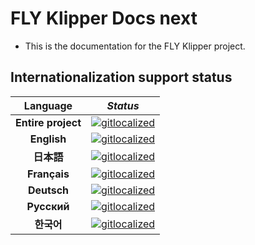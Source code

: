 # FLY Klipper Docs next

* This is the documentation for the FLY Klipper project.

## Internationalization support status

|    **Language**    |                                                             *Status*                                                              |
| :----------------: | :-------------------------------------------------------------------------------------------------------------------------------: |
| **Entire project** | [![gitlocalized ](https://gitlocalize.com/repo/9688/whole_project/badge.svg)](https://gitlocalize.com/repo/9688?utm_source=badge) |
|    **English**     |     [![gitlocalized ](https://gitlocalize.com/repo/9688/en/badge.svg)](https://gitlocalize.com/repo/9688/en?utm_source=badge)     |
|     **日本語**     |     [![gitlocalized ](https://gitlocalize.com/repo/9688/ja/badge.svg)](https://gitlocalize.com/repo/9688/ja?utm_source=badge)     |
|    **Français**    |     [![gitlocalized ](https://gitlocalize.com/repo/9688/fr/badge.svg)](https://gitlocalize.com/repo/9688/fr?utm_source=badge)     |
|    **Deutsch**     |     [![gitlocalized ](https://gitlocalize.com/repo/9688/de/badge.svg)](https://gitlocalize.com/repo/9688/de?utm_source=badge)     |
|    **Русский**     |     [![gitlocalized ](https://gitlocalize.com/repo/9688/ru/badge.svg)](https://gitlocalize.com/repo/9688/ru?utm_source=badge)     |
|     **한국어**     |     [![gitlocalized ](https://gitlocalize.com/repo/9688/ko/badge.svg)](https://gitlocalize.com/repo/9688/ko?utm_source=badge)     |
